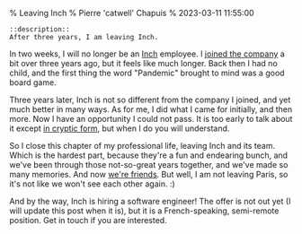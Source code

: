 % Leaving Inch
% Pierre 'catwell' Chapuis
% 2023-03-11 11:55:00

    ::description::
    After three years, I am leaving Inch.

In two weeks, I will no longer be an [Inch](https://inch.fr) employee. I [joined the company](https://blog.separateconcerns.com/2020-12-16-personal-news.html#joining-inch) a bit over three years ago, but it feels like much longer. Back then I had no child, and the first thing the word "Pandemic" brought to mind was a good board game.

Three years later, Inch is not so different from the company I joined, and yet much better in many ways. As for me, I did what I came for initially, and then more. Now I have an opportunity I could not pass. It is too early to talk about it except [in cryptic form](https://framapiaf.org/@catwell/109904487542868111), but when I do you will understand.

So I close this chapter of my professional life, leaving Inch and its team. Which is the hardest part, because they're a fun and endearing bunch, and we've been through those not-so-great years together, and we've made so many memories. And now [we're friends](https://blog.separateconcerns.com/2023-03-02-thoughts-5.html#using-the-word-we). But well, I am not leaving Paris, so it's not like we won't see each other again. :)

And by the way, Inch is hiring a software engineer! The offer is not out yet (I will update this post when it is), but it is a French-speaking, semi-remote position. Get in touch if you are interested.

